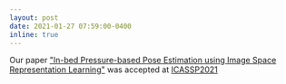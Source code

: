 ```yaml
---
layout: post
date: 2021-01-27 07:59:00-0400
inline: true
---
```


Our paper ["In-bed Pressure-based Pose Estimation using Image Space Representation Learning"](https://arxiv.org/pdf/1908.08919.pdf) was accepted at [ICASSP2021](https://2021.ieeeicassp.org/)
